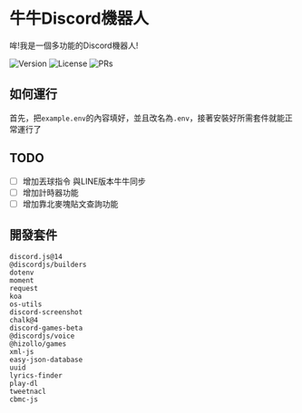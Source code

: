 # 牛牛Discord機器人
哞!我是一個多功能的Discord機器人!

![Version](https://img.shields.io/github/package-json/v/LittleCow-moo/Discord?logo=github&style=for-the-badge&label=版本) ![License](https://img.shields.io/github/license/LittleCow-moo/Discord?style=for-the-badge&logo=github&label=許可證) ![PRs](https://img.shields.io/github/issues-pr-raw/LittleCow-moo/Discord?label=拉取請求&logo=github&style=for-the-badge)
## 如何運行
首先，把`example.env`的內容填好，並且改名為`.env`，接著安裝好所需套件就能正常運行了
## TODO
- [ ] 增加丟球指令 與LINE版本牛牛同步
- [ ] 增加計時器功能
- [ ] 增加靠北麥塊貼文查詢功能
## 開發套件
```
discord.js@14
@discordjs/builders
dotenv
moment
request
koa
os-utils
discord-screenshot
chalk@4
discord-games-beta
@discordjs/voice
@hizollo/games
xml-js
easy-json-database
uuid
lyrics-finder
play-dl
tweetnacl
cbmc-js
```

